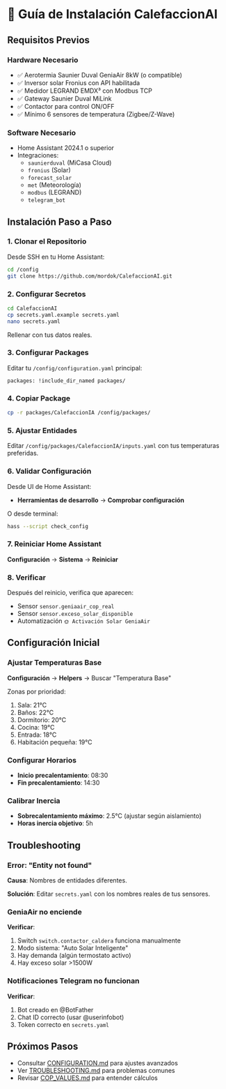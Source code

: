 # 📘 Guía de Instalación CalefaccionAI

## Requisitos Previos

### Hardware Necesario
- ✅ Aerotermia Saunier Duval GeniaAir 8kW (o compatible)
- ✅ Inversor solar Fronius con API habilitada
- ✅ Medidor LEGRAND EMDX³ con Modbus TCP
- ✅ Gateway Saunier Duval MiLink
- ✅ Contactor para control ON/OFF
- ✅ Mínimo 6 sensores de temperatura (Zigbee/Z-Wave)

### Software Necesario
- Home Assistant 2024.1 o superior
- Integraciones:
  - `saunierduval` (MiCasa Cloud)
  - `fronius` (Solar)
  - `forecast_solar`
  - `met` (Meteorología)
  - `modbus` (LEGRAND)
  - `telegram_bot`

## Instalación Paso a Paso

### 1. Clonar el Repositorio

Desde SSH en tu Home Assistant:
```bash
cd /config
git clone https://github.com/mordok/CalefaccionAI.git
```
### 2. Configurar Secretos
```bash
cd CalefaccionAI
cp secrets.yaml.example secrets.yaml
nano secrets.yaml
```
Rellenar con tus datos reales.

### 3. Configurar Packages

Editar tu `/config/configuration.yaml` principal:
```yamlhomeassistant:
packages: !include_dir_named packages/
```
### 4. Copiar Package
```bash
cp -r packages/CalefaccionIA /config/packages/
```
### 5. Ajustar Entidades

Editar `/config/packages/CalefaccionIA/inputs.yaml` con tus temperaturas preferidas.

### 6. Validar Configuración

Desde UI de Home Assistant:
- **Herramientas de desarrollo** → **Comprobar configuración**

O desde terminal:
```bash
hass --script check_config
```
### 7. Reiniciar Home Assistant

**Configuración** → **Sistema** → **Reiniciar**

### 8. Verificar

Después del reinicio, verifica que aparecen:
- Sensor `sensor.geniaair_cop_real`
- Sensor `sensor.exceso_solar_disponible`
- Automatización `🌞 Activación Solar GeniaAir`

## Configuración Inicial

### Ajustar Temperaturas Base

**Configuración** → **Helpers** → Buscar "Temperatura Base"

Zonas por prioridad:
1. Sala: 21°C
2. Baños: 22°C  
3. Dormitorio: 20°C
4. Cocina: 19°C
5. Entrada: 18°C
6. Habitación pequeña: 19°C

### Configurar Horarios

- **Inicio precalentamiento**: 08:30
- **Fin precalentamiento**: 14:30

### Calibrar Inercia

- **Sobrecalentamiento máximo**: 2.5°C (ajustar según aislamiento)
- **Horas inercia objetivo**: 5h

## Troubleshooting

### Error: "Entity not found"

**Causa**: Nombres de entidades diferentes.

**Solución**: Editar `secrets.yaml` con los nombres reales de tus sensores.

### GeniaAir no enciende

**Verificar**:
1. Switch `switch.contactor_caldera` funciona manualmente
2. Modo sistema: "Auto Solar Inteligente"
3. Hay demanda (algún termostato activo)
4. Hay exceso solar >1500W

### Notificaciones Telegram no funcionan

**Verificar**:
1. Bot creado en @BotFather
2. Chat ID correcto (usar @userinfobot)
3. Token correcto en `secrets.yaml`

## Próximos Pasos

- Consultar [CONFIGURATION.md](CONFIGURATION.md) para ajustes avanzados
- Ver [TROUBLESHOOTING.md](TROUBLESHOOTING.md) para problemas comunes
- Revisar [COP_VALUES.md](COP_VALUES.md) para entender cálculos
